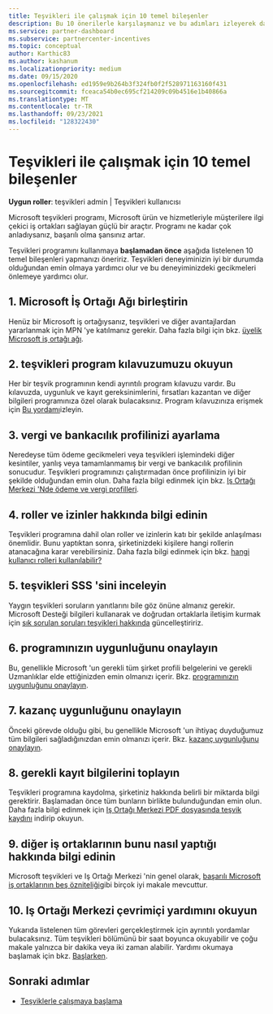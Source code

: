 ```yaml
---
title: Teşvikleri ile çalışmak için 10 temel bileşenler
description: Bu 10 önerilerle karşılaşmanız ve bu adımları izleyerek daha fazla ödemeler elde edin.
ms.service: partner-dashboard
ms.subservice: partnercenter-incentives
ms.topic: conceptual
author: Karthic83
ms.author: kashanum
ms.localizationpriority: medium
ms.date: 09/15/2020
ms.openlocfilehash: ed1959e9b264b3f324fb0f2f528971163160f431
ms.sourcegitcommit: fceaca54b0ec695cf214209c09b4516e1b40866a
ms.translationtype: MT
ms.contentlocale: tr-TR
ms.lasthandoff: 09/23/2021
ms.locfileid: "128322430"
---
```

# <a name="the-10-essentials-for-working-with-incentives"></a>Teşvikleri ile çalışmak için 10 temel bileşenler

**Uygun roller**: teşvikleri admin | Teşvikleri kullanıcısı

Microsoft teşvikleri programı, Microsoft ürün ve hizmetleriyle müşterilere ilgi çekici iş ortakları sağlayan güçlü bir araçtır. Programı ne kadar çok anladıysanız, başarılı olma şansınız artar.

Teşvikleri programını kullanmaya **başlamadan önce** aşağıda listelenen 10 temel bileşenleri yapmanızı öneririz. Teşvikleri deneyiminizin iyi bir durumda olduğundan emin olmaya yardımcı olur ve bu deneyiminizdeki gecikmeleri önlemeye yardımcı olur.

## <a name="1-join-the-microsoft-partner-network"></a>1. Microsoft İş Ortağı Ağı birleştirin

Henüz bir Microsoft iş ortağıysanız, teşvikleri ve diğer avantajlardan yararlanmak için MPN 'ye katılmanız gerekir. Daha fazla bilgi için bkz. [üyelik Microsoft iş ortağı ağı](https://partner.microsoft.com/membership).

## <a name="2-read-your-incentives-program-guide"></a>2. teşvikleri program kılavuzumuzu okuyun

Her bir teşvik programının kendi ayrıntılı program kılavuzu vardır. Bu kılavuzda, uygunluk ve kayıt gereksinimlerini, fırsatları kazantan ve diğer bilgileri programınıza özel olarak bulacaksınız. Program kılavuzınıza erişmek için [Bu yordamı](incentives-determined-your-program-eligibility.md#determining-your-program-eligibility)izleyin.

## <a name="3-set-up-your-tax-and-banking-profile"></a>3. vergi ve bankacılık profilinizi ayarlama

Neredeyse tüm ödeme gecikmeleri veya teşvikleri işlemindeki diğer kesintiler, yanlış veya tamamlanmamış bir vergi ve bankacılık profilinin sonucudur. Teşvikleri programınızı çalıştırmadan önce profilinizin iyi bir şekilde olduğundan emin olun. Daha fazla bilgi edinmek için bkz. [Iş Ortağı Merkezi 'Nde ödeme ve vergi profilleri](incentives-create-and-manage-your-payout-and-tax-profiles.md).

## <a name="4-learn-about-roles-and-permissions"></a>4. roller ve izinler hakkında bilgi edinin

Teşvikleri programına dahil olan roller ve izinlerin katı bir şekilde anlaşılması önemlidir. Bunu yaptıktan sonra, şirketinizdeki kişilere hangi rollerin atanacağına karar verebilirsiniz. Daha fazla bilgi edinmek için bkz. [hangi kullanıcı rolleri kullanılabilir?](incentives-faq.yml#what-user-roles-are-available-)

## <a name="5-review-the-incentives-faq"></a>5. teşvikleri SSS 'sini inceleyin

Yaygın teşvikleri soruların yanıtlarını bile göz önüne almanız gerekir. Microsoft Desteği bilgileri kullanarak ve doğrudan ortaklarla iletişim kurmak için [sık sorulan soruları teşvikleri hakkında](incentives-faq.yml) güncelleştiririz.

## <a name="6-confirm-your-program-eligibility"></a>6. programınızın uygunluğunu onaylayın

Bu, genellikle Microsoft 'un gerekli tüm şirket profili belgelerini ve gerekli Uzmanlıklar elde ettiğinizden emin olmanızı içerir. Bkz. [programınızın uygunluğunu onaylayın](incentives-determined-your-program-eligibility.md).

## <a name="7-confirm-your-earnings-eligibility"></a>7. kazanç uygunluğunu onaylayın

Önceki görevde olduğu gibi, bu genellikle Microsoft 'un ihtiyaç duyduğumuz tüm bilgileri sağladığınızdan emin olmanızı içerir. Bkz. [kazanç uygunluğunu onaylayın](incentives-confirm-your-earnings-eligibility.md).

## <a name="8-gather-the-necessary-enrollment-information"></a>8. gerekli kayıt bilgilerini toplayın

Teşvikleri programına kaydolma, şirketiniz hakkında belirli bir miktarda bilgi gerektirir. Başlamadan önce tüm bunların birlikte bulunduğundan emin olun. Daha fazla bilgi edinmek için [Iş Ortağı Merkezi PDF dosyasında teşvik kaydını](https://assetsprod.microsoft.com/partner-center-incentives-enrollment.pdf) indirip okuyun.

## <a name="9-learn-how-other-partners-do-it"></a>9. diğer iş ortaklarının bunu nasıl yaptığı hakkında bilgi edinin

Microsoft teşvikleri ve Iş Ortağı Merkezi 'nin genel olarak, [başarılı Microsoft iş ortaklarının beş özniteliği](https://www.microsoft.com/en-us/us-partner-blog/2019/08/29/the-five-attributes-of-successful-microsoft-partners/)gibi birçok iyi makale mevcuttur.

## <a name="10-read-the-partner-center-online-help"></a>10. Iş Ortağı Merkezi çevrimiçi yardımını okuyun

Yukarıda listelenen tüm görevleri gerçekleştirmek için ayrıntılı yordamlar bulacaksınız. Tüm teşvikleri bölümünü bir saat boyunca okuyabilir ve çoğu makale yalnızca bir dakika veya iki zaman alabilir. Yardımı okumaya başlamak için bkz. [Başlarken](incentives-get-started-intro.md).

## <a name="next-steps"></a>Sonraki adımlar

- [Teşviklerle çalışmaya başlama](incentives-get-started-intro.md)
